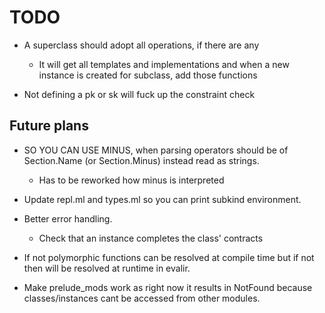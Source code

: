 # TODO

+ A superclass should adopt all operations, if there are any
    + It will get all templates and implementations and when a new instance is created for subclass, add those functions

+ Not defining a pk or sk will fuck up the constraint check

## Future plans

+ SO YOU CAN USE MINUS, when parsing operators should be of Section.Name (or Section.Minus) instead read as strings.
    + Has to be reworked how minus is interpreted

+ Update repl.ml and types.ml so you can print subkind environment.

+ Better error handling.
    + Check that an instance completes the class' contracts

+ If not polymorphic functions can be resolved at compile time but if not then will be resolved at runtime in evalir.

+ Make prelude_mods work as right now it results in NotFound because classes/instances cant be accessed from other modules.
